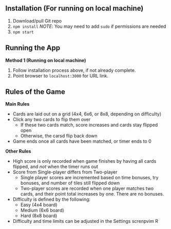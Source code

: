 ## Installation (For running on local machine)
1) Download/pull Git repo
2) `npm install` *NOTE*: You may need to add `sudo` if permissions are needed
3) `npm start`

## Running the App
**Method 1 (Running on local machine)**
1) Follow installation process above, if not already complete.
2) Point browser to `localhost:3000` for URL link.

## Rules of the Game
**Main Rules**
- Cards are laid out on a grid (4x4, 6x6, or 8x8, depending on difficulty)
- Click any two cards to flip them over
  - If these two cards match, score increases and cards stay flipped open
  - Otherwise, the carsd flip back down
- Game ends once all cards have been matched, or timer ends to 0

**Other Rules**
- High score is only recorded when game finishes by having all cards flipped, and *not* when the timer runs out
- Score from Single-player differs from Two-player
  - Single player scores are incremented based on time bonuses, try bonuses, and number of tiles still flipped down
  - Two-player scores are recorded when one player matches two cards, and their point total increases by one. There are no bonuses.
- Difficulty is defined by the following:
  - Easy (4x4 board)
  - Medium (6x6 board)
  - Hard (8x8 board)
- Difficulty and time limits can be adjusted in the Settings screnpvim R

